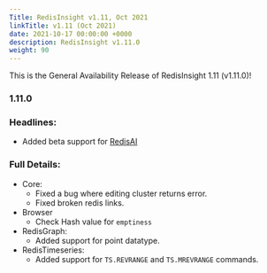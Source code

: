 ```yaml
---
Title: RedisInsight v1.11, Oct 2021
linkTitle: v1.11 (Oct 2021)
date: 2021-10-17 00:00:00 +0000
description: RedisInsight v1.11.0
weight: 90
---
```


This is the General Availability Release of RedisInsight 1.11 (v1.11.0)!

### 1.11.0

### Headlines:
- Added beta support for [RedisAI](https://oss.redis.com/redisai/)

### Full Details:
- Core:
  - Fixed a bug where editing cluster returns error.
  - Fixed broken redis links.
- Browser
  - Check Hash value for `emptiness`
- RedisGraph:
  - Added support for point datatype.
- RedisTimeseries:
  - Added support for `TS.REVRANGE` and `TS.MREVRANGE` commands.
